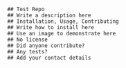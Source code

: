 
    ## Test Repo
    ## Write a description here
    ## Installation, Usage, Contributing
    ## Write how to install here
    ## Use an image to demonstrate here
    ## No license
    ## Did anyone contribute?
    ## Any tests?
    ## Add your contact details
    